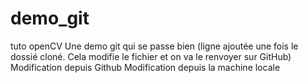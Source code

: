 # demo_git
tuto openCV
Une demo git qui se passe bien (ligne ajoutée une fois le dossié cloné. Cela modifie le fichier et on va le renvoyer sur GitHub)
Modification depuis Github
Modification depuis la machine locale